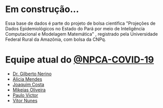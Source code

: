 # Em construção...

Essa base de dados é parte do projeto de bolsa cientifica "Projeções de Dados Epidemiológicos no Estado do Pará por meio de Inteligência Computacional e Modelagem Matemática" , registrado pela Universidade Federal Rural da Amazônia, com bolsa da CNPq.

# Equipe atual do [@NPCA-COVID-19](https://github.com/NPCA-TEAM/COVID-19)

- [Dr. Gilberto Nerino](http://lattes.cnpq.br/8391942175575646 )
- [Alicia Mendes](https://github.com/aliciamendes)
- [Joaquim Costa](http://lattes.cnpq.br/0418295439393273)
- [Mikeias Oliveira](http://lattes.cnpq.br/9470698401889614)
- [Paulo Victor]()
- [Vitor Nunes](http://lattes.cnpq.br/4531077583660245)
